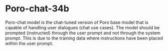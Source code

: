 # Poro-chat-34b

Poro-chat model is the chat-tuned version of Poro base model that is capable of handling user dialogues (chat use cases). The model should be prompted (instructed) through the user prompt and not through the system prompt. This is due to the training data where instructions have been placed within the user prompt.
